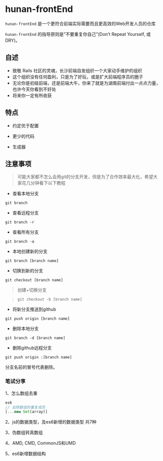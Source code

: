 # hunan-frontEnd

`hunan-frontEnd` 是一个更符合前端实际需要而且更高效的Web开发人员的仓库

`hunan-frontEnd` 的指导原则是”不要重复你自己”(Don’t Repeat Yourself, 或DRY)。

## 自述

* 致敬 Rails 社区的灵魂，长沙前端自发组织一个大家动手维护的组织
* 这个组织没有任何盈利，只是为了好玩，或是扩大前端程序员的圈子
* 无论你是初级前端，还是前端大牛，你来了就是为湖南前端付出一点点力量，也许今天你看到不好处
* 将来你一定有所收获

## 特点

* 约定优于配置

* 更少的代码

* 生成器

## 注意事项

>  可能大家都不怎么会用git的分支开发，但是为了合作效率最大化，希望大家花几分钟看下以下教程

* 查看本地分支

`git branch`

* 查看远程分支

`git branch -r`

* 查看所有分支

`git branch -a`

* 本地创建新的分支

`git branch [branch name]`

* 切换到新的分支

`git checkout [branch name]`

> 创建+切换分支

> `git checkout -b [branch name]`

* 将新分支推送到github

`git push origin [branch name]`

* 删除本地分支

`git branch -d [branch name]`

* 删除github远程分支

`git push origin :[branch name]`

分支名前的冒号代表删除。

### 笔试分享

1、怎么数组去重
```js
es6
// 去除数组的重复成员
[...new Set(array)]
```

2、js的数据类型，及es6新增的数据类型 共7种

3、伪数组转真数组

4、AMD, CMD, CommonJS和UMD

5、es6新增数据结构 

